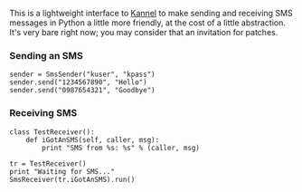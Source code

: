This is a lightweight interface to [Kannel](http://kannel.org) to make
sending and receiving SMS messages in Python a little more friendly, at
the cost of a little abstraction. It's very bare right now; you may
consider that an invitation for patches.


### Sending an SMS
    sender = SmsSender("kuser", "kpass")
    sender.send("1234567890", "Hello")
    sender.send("0987654321", "Goodbye")


### Receiving SMS
    class TestReceiver():
        def iGotAnSMS(self, caller, msg):
            print "SMS from %s: %s" % (caller, msg)

    tr = TestReceiver()
    print "Waiting for SMS..."
    SmsReceiver(tr.iGotAnSMS).run()

